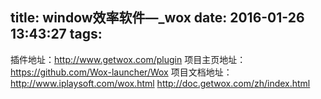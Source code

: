 title: window效率软件—_wox
date: 2016-01-26 13:43:27
tags:
---
插件地址：http://www.getwox.com/plugin
项目主页地址：https://github.com/Wox-launcher/Wox
项目文档地址：http://www.iplaysoft.com/wox.html
			  http://doc.getwox.com/zh/index.html